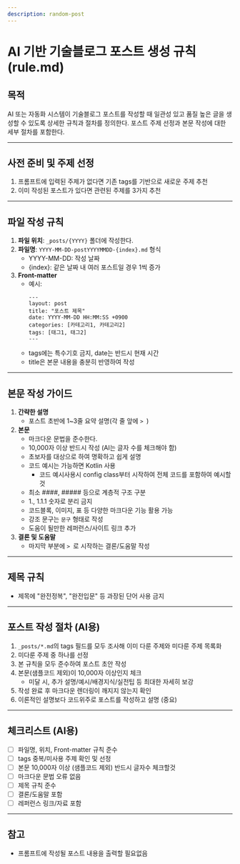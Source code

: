 ```yaml
---
description: random-post
---
```


# AI 기반 기술블로그 포스트 생성 규칙 (rule.md)

## 목적
AI 또는 자동화 시스템이 기술블로그 포스트를 작성할 때 일관성 있고 품질 높은 글을 생성할 수 있도록 상세한 규칙과 절차를 정의한다. 
포스트 주제 선정과 본문 작성에 대한 세부 절차를 포함한다.

---

## 사전 준비 및 주제 선정
1. 프롬프트에 입력된 주제가 없다면 기존 tags를 기반으로 새로운 주제 추천
2. 이미 작성된 포스트가 있다면 관련된 주제를 3가지 추천
---

## 파일 작성 규칙
1. **파일 위치**: `_posts/{YYYY}` 폴더에 작성한다.
2. **파일명**: `YYYY-MM-DD-postYYYYMMDD-{index}.md` 형식
    - YYYY-MM-DD: 작성 날짜
    - {index}: 같은 날짜 내 여러 포스트일 경우 1씩 증가
3. **Front-matter**
    - 예시:
      ```
      ---
      layout: post
      title: "포스트 제목"
      date: YYYY-MM-DD HH:MM:SS +0900
      categories: [카테고리1, 카테고리2]
      tags: [태그1, 태그2]
      ---
      ```
    - tags에는 특수기호 금지, date는 반드시 현재 시간
    - title은 본문 내용을 충분히 반영하여 작성

---

## 본문 작성 가이드
1. **간략한 설명**
    - 포스트 초반에 1~3줄 요약 설명(각 줄 앞에 `> `)
2. **본문**
    - 마크다운 문법을 준수한다.
    - 10,000자 이상 반드시 작성 (AI는 글자 수를 체크해야 함)
    - 초보자를 대상으로 하여 명확하고 쉽게 설명
    - 코드 예시는 가능하면 Kotlin 사용
      - 코드 예시사용시 config class부터 시작하여 전체 코드를 포함하여 예시할것
    - 최소 ####, ##### 등으로 계층적 구조 구분
    - 1., 1.1.1 숫자로 분리 금지
    - 코드블록, 이미지, 표 등 다양한 마크다운 기능 활용 가능
    - 강조 문구는 `문구` 형태로 작성
    - 도움이 될만한 레퍼런스/사이트 링크 추가
3. **결론 및 도움말**
    - 마지막 부분에 `> `로 시작하는 결론/도움말 작성

---

## 제목 규칙
- 제목에 "완전정복", "완전입문" 등 과장된 단어 사용 금지

---

## 포스트 작성 절차 (AI용)
1. `_posts/*.md`의 tags 필드를 모두 조사해 이미 다룬 주제와 미다룬 주제 목록화
2. 미다룬 주제 중 하나를 선정
3. 본 규칙을 모두 준수하여 포스트 초안 작성
4. 본문(샘플코드 제외)이 10,000자 이상인지 체크
    - 미달 시, 추가 설명/예시/배경지식/실전팁 등 최대한 자세히 보강
5. 작성 완료 후 마크다운 렌더링이 깨지지 않는지 확인
6. 이론적인 설명보다 코드위주로 포스트를 작성하고 설명 (중요)

---

## 체크리스트 (AI용)
- [ ] 파일명, 위치, Front-matter 규칙 준수
- [ ] tags 중복/미사용 주제 확인 및 선정
- [ ] 본문 10,000자 이상 (샘플코드 제외) 반드시 글자수 체크할것
- [ ] 마크다운 문법 오류 없음
- [ ] 제목 규칙 준수
- [ ] 결론/도움말 포함
- [ ] 레퍼런스 링크/자료 포함

---

## 참고
- 프롬프트에 작성될 포스트 내용을 출력할 필요없음